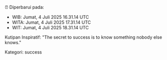 ⏰ Diperbarui pada:
- WIB: Jumat, 4 Juli 2025 16.31.14 UTC
- WITA: Jumat, 4 Juli 2025 17.31.14 UTC
- WIT: Jumat, 4 Juli 2025 18.31.14 UTC

Kutipan Inspiratif:
"The secret to success is to know something nobody else knows."


Kategori: success

